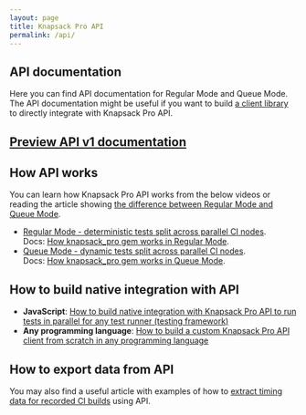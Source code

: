 ```yaml
---
layout: page
title: Knapsack Pro API
permalink: /api/
---
```


## API documentation

<p>
Here you can find API documentation for Regular Mode and Queue Mode. The API documentation might be useful if you want to build <a href="/">a client library</a> to directly integrate with Knapsack Pro API.
</p>

<h2><a href="/api/v1/">Preview API v1 documentation</a></h2>

## How API works

You can learn how Knapsack Pro API works from the below videos or reading the article showing [the difference between Regular Mode and Queue Mode](/2020/how-to-speed-up-ruby-and-javascript-tests-with-ci-parallelisation).

<ul>
  <li>
  <a href="https://youtu.be/ZEb6NeRRfQ4"><i class="fab fa-youtube"></i> Regular Mode - deterministic tests split across parallel CI nodes</a>.
  <br>
  Docs: <a href="https://docs.knapsackpro.com/overview/#regular-mode-static-split">How knapsack_pro gem works in Regular Mode</a>.
  </li>
  <li>
  <a href="https://youtu.be/hUEB1XDKEFY"><i class="fab fa-youtube"></i> Queue Mode - dynamic tests split across parallel CI nodes</a>.
  <br>
  Docs: <a href="https://docs.knapsackpro.com/overview/#queue-mode-dynamic-split">How knapsack_pro gem works in Queue Mode</a>.
  </li>
</ul>

## How to build native integration with API

- **JavaScript**: [How to build native integration with Knapsack Pro API to run tests in parallel for any test runner (testing framework)](/2020/how-to-build-native-integration-with-knapsack-pro-api-to-run-tests-in-parallel-for-any-test-runner-testing-framework)
- **Any programming language**: [How to build a custom Knapsack Pro API client from scratch in any programming language](/2021/how-to-build-knapsack-pro-api-client-from-scratch-in-any-programming-language)

## How to export data from API

<p>
You may also find a useful article with examples of how to <a href="/2018/how-to-export-test-suite-timing-data-from-knapsack-pro-api">extract timing data for recorded CI builds</a> using API.
</p>
